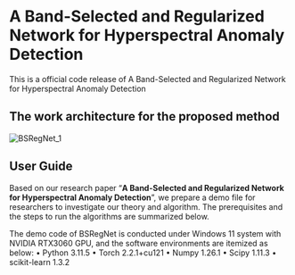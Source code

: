 # A Band-Selected and Regularized Network for Hyperspectral Anomaly Detection
This is a official code release of A Band-Selected and Regularized Network for Hyperspectral Anomaly Detection
## The work architecture for the proposed method
![BSRegNet_1](https://github.com/user-attachments/assets/5f1656fa-f33f-46e3-9689-e32209a0f445)
## User Guide
Based on our research paper “**A Band-Selected and Regularized Network for Hyperspectral Anomaly Detection**”, we prepare a demo file for researchers to investigate our theory and algorithm. The prerequisites and the steps to run the algorithms are summarized below.

The demo code of BSRegNet is conducted under Windows 11 system with NVIDIA RTX3060 GPU, and the software environments are itemized as below:
 • Python 3.11.5
 • Torch 2.2.1+cu121
 • Numpy 1.26.1
 • Scipy 1.11.3
 • scikit-learn 1.3.2
